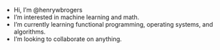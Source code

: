 - Hi, I’m @henrywbrogers
- I’m interested in machine learning and math.
- I’m currently learning functional programming, operating systems, and algorithms.
- I’m looking to collaborate on anything.


<!---
henrywbrogers/henrywbrogers is a ✨ special ✨ repository because its `README.md` (this file) appears on your GitHub profile.
You can click the Preview link to take a look at your changes.
--->
